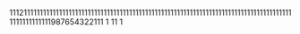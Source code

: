 11121111111111111111111111111111111111111111111111111111111111111111111111111111111111111111111111111987654322111
1
11
1
